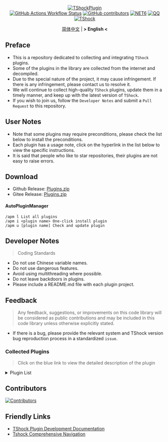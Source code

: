 <div align = "center">
  
[![TShockPlugin](https://socialify.git.ci/UnrealMultiple/TShockPlugin/image?description=1&descriptionEditable=A%20TShock%20Chinese%20Plugin%20Collection%20Repository&forks=1&issues=1&language=1&logo=https%3A%2F%2Fgithub.com%2FUnrealMultiple%2FTShockPlugin%2Fblob%2Fmaster%2Ficon.png%3Fraw%3Dtrue&name=1&pattern=Circuit%20Board&pulls=1&stargazers=1&theme=Auto)](https://github.com/UnrealMultiple/TShockPlugin)  
[![GitHub Actions Workflow Status](https://img.shields.io/github/actions/workflow/status/UnrealMultiple/TShockPlugin/.github%2Fworkflows%2Fbuild.yml)](https://github.com/UnrealMultiple/TShockPlugin/actions)
[![GitHub contributors](https://img.shields.io/github/contributors/UnrealMultiple/TShockPlugin?style=flat)](https://github.com/UnrealMultiple/TShockPlugin/graphs/contributors)
[![NET6](https://img.shields.io/badge/Core-%20.NET_6-blue)](https://dotnet.microsoft.com/zh-cn/)
[![QQ](https://img.shields.io/badge/QQ-EB1923?logo=tencent-qq&logoColor=white)](https://qm.qq.com/cgi-bin/qm/qr?k=54tOesIU5g13yVBNFIuMBQ6AzjgE6f0m&jump_from=webapi&authKey=6jzafzJEqQGzq7b2mAHBw+Ws5uOdl83iIu7CvFmrfm/Xxbo2kNHKSNXJvDGYxhSW)
[![TShock](https://img.shields.io/badge/TShock5.2.0-2B579A.svg?&logo=TShock&logoColor=white)](https://github.com/Pryaxis/TShock)

[简体中文](README.md) | **&gt; English &lt;**

</div>

## Preface
- This is a repository dedicated to collecting and integrating `TShock` plugins.
- Some of the plugins in the library are collected from the internet and decompiled.
- Due to the special nature of the project, it may cause infringement. If there is any infringement, please contact us to resolve it.
- We will continue to collect high-quality `TShock` plugins, update them in a timely manner, and keep up with the latest version of `TShock`.
- If you wish to join us, follow the `Developer Notes` and submit a `Pull Request` to this repository.


## User Notes

- Note that some plugins may require preconditions, please check the list below to install the preconditions.
- Each plugin has a usage note, click on the hyperlink in the list below to view the specific instructions.
- It is said that people who like to star repositories, their plugins are not easy to raise errors.

## Download

- Github Release: [Plugins.zip](https://github.com/UnrealMultiple/TShockPlugin/releases/download/V1.0.0.0/Plugins.zip)
- Gitee Release: [Plugins.zip](https://gitee.com/kksjsj/TShockPlugin/releases/download/V1.0.0.0/Plugins.zip)
#### AutoPluginManager
    /apm l List all plugins
    /apm i <plugin name> One-click install plugin
    /apm u [plugin name] Check and update plugin
## Developer Notes

> Coding Standards

- Do not use Chinese variable names.
- Do not use dangerous features.
- Avoid using multithreading where possible.
- Do not leave backdoors in plugins.
- Please include a README.md file with each plugin project.

## Feedback

> Any feedback, suggestions, or improvements on this code library will be considered as public contributions and may be included in this code library unless otherwise explicitly stated.

- If there is a bug, please provide the relevant system and TShock version bug reproduction process in a standardized `issue`.

### Collected Plugins

> Click on the blue link to view the detailed description of the plugin

<Details>
<Summary>Plugin List</Summary>

| Plugin Name | English Available | Plugin Description | Precondition |
|-------------|-------------------|-------------------|---------------|
| [AdditionalPylons](src/AdditionalPylons/README_EN.md) | Yes | Place more Pylons | No |
| [AnnouncementBoxPlus](src/AnnouncementBoxPlus/README.md) | No | Enhance Broadcast Box Functionality | No |
| [AutoBroadcast](src/AutoBroadcast/README_EN.md) | Yes | Automatic broadcast | No |
| [AutoAirItem](src/AutoAirItem/README_EN.md) | Yes | Automatic trash cans | No |
| [AutoClear](src/Autoclear/README_EN.md) | Yes | Intelligent automatic cleaning | No |
| [AutoReset](src/AutoReset/README_EN.md) | Yes | Fully automatic reset | No |
| [AutoStoreItems](src/AutoStoreItems/README_EN.md) | Yes | Automatic storage | No |
| [AutoTeam](src/AutoTeam/README_EN.md) | Yes | Automatic team formation | No |
| [Back](src/Back/README_EN.md) | Yes | Return to the point of death | No |
| [BagPing](src/BagPing/README_EN.md) | Yes | Mark treasure bags on the map | No |
| [BetterWhitelist](src/BetterWhitelist/README_EN.md) | Yes | Whitelist plugin | No |
| [BanNpc](src/BanNpc/README_EN.md) | Yes | Prevent monster generation | No |
| [BedSet](src/BedSet/README_EN.md) | No | Set and record respawn points | No |
| [BridgeBuilder](src/BridgeBuilder/README_EN.md) | Yes | Quick bridge building | No |
| [BuildMaster](src/BuildMaster/README.md) | No | Red Bean Mini Game·Master Builder Mode | [MiniGamesAPI](src/MiniGamesAPI/README.md) |
| [Chireiden.TShock.Omni](https://github.com/sgkoishi/yaaiomni/blob/master/README.md) | Yes | Yet another misc plugin for TShock - the core part                                 |            No  |
| [Chireiden.TShock.Omni.Misc](https://github.com/sgkoishi/yaaiomni/blob/master/README.md)  |  Yes  | Yet another misc plugin for TShock - the miscellaneous part          |           [Chireiden.TShock.Omni](https://github.com/sgkoishi/yaaiomni/blob/master/README.md) |
| [CaiBot](src/CaiBot/README.md) | No | CaiBot adapter plugin | Built-in precondition |
| [CaiCustomEmojiCommand](src/CaiCustomEmojiCommand/README.md) | No | Custom emoji command | No |
| [CaiLib](src/CaiLib/README.md) | No | Cai's preload library | No |
| [CaiRewardChest](src/CaiRewardChest/README_EN.md) | Yes | Convert naturally generated chests into reward chests that everyone can claim once | No |
| [CGive](src/CGive/README_EN.md) | Yes | Offline commands | No |
| [Challenger](src/Challenger/README.md) | Yes | Challenger mode | No |
| [Chameleon](src/Chameleon/README_EN.md) | Yes | Login before entering the server | No |
| [ChattyBridge](src/ChattyBridge/README.md) | No | Used for cross-server chat | No |
| [ChestRestore](src/ChestRestore/README_EN.md) | Yes | Infinite items in resource servers | No |
| [CNPCShop](src/CNPCShop/README.md) | No | Custom NPC shop | No |
| [ConsoleSql](src/ConsoleSql/README.md) | No | Execute SQL statements in the console | No |
| [ConvertWorld](src/ConvertWorld/README.md) | No | Convert world items by defeating monsters | No |
| [CreateSpawn](src/CreateSpawn/README.md) | No | Spawn point building generation | No |
| [CriticalHit](src/CriticalHit/README.md) | No | Critical hit prompt | No |
| [DamageRuleLoot](src/DamageRuleLoot/README_EN.md) | Yes | Determine the drop treasure bag based on the ratio of damage and transfer damage calculation | No |
| [DamageStatistic](src/DamageStatistic/README.md) | No | Display damage caused by each player after each boss fight | No |
| [DataSync](src/DataSync/README.md) | No | Progress synchronization | No |
| [DeathDrop](src/DeathDrop/README.md) | No | Random and custom loot upon monster death | No |
| [DisableGodMod](src/DisableGodMod/README.md) | No | Prevent players from being invincible | No |
| [DisableMonsLoot](src/DisableMonsLoot/README.md) | No | Prohibit monster loot | No |
| [DisableSurfaceProjectiles](src/DisableSurfaceProjectiles/README.md) | No | Prohibit surface projectiles | No |
| [Don't Fuck](src/DonotFuck/README.md) | No | Prevent swearing | No |
| [DTEntryBlock](src/DTEntryBlock/README.md) | No | Prevent entry into dungeons or temples | No |
| [DumpTerrariaID](src/DumpTerrariaID/README.md) | No | Dump Terraria IDs | No |
| [Economics.Deal](src/Economics.RPG/README_EN.md) | Yes | Trading plugin | [EconomicsAPI](src/EconomicsAPI/README_EN.md) |
| [Economics.NPC](src/Economics.NPC/README_EN.md) | Yes | Custom monster rewards | [EconomicsAPI](src/EconomicsAPI/README_EN.md) |
| [Economics.Projectile](src/Economics.Projectile/README_EN.md) | Yes | Custom projectiles | [EconomicsAPI](src/EconomicsAPI/README_EN.md) [Economics.RPG](src/Economics.RPG/README_EN.md) |
| [Economics.Regain](src/Economics.Regain/README_EN.md) | Yes | Item recycling | [EconomicsAPI](src/EconomicsAPI/README_EN.md) |
| [Economics.RPG](src/Economics.RPG/README_EN.md) | Yes | RPG plugin | [EconomicsAPI](src/EconomicsAPI/README_EN.md) |
| [Economics.Shop](src/Economics.Shop/README_EN.md) | Yes | Shop plugin | [EconomicsAPI](src/EconomicsAPI/README_EN.md) [Economics.RPG](src/Economics.RPG/README_EN.md) |
| [Economics.Task](src/Economics.Task/README_EN.md) | Yes | Task plugin | [EconomicsAPI](src/EconomicsAPI/README_EN.md) [Economics.RPG](src/Economics.RPG/README_EN.md) |
| [Economics.Skill](src/Economics.Skill/README_EN.md) | Yes | Skill plugin | [EconomicsAPI](src/EconomicsAPI/README.md) [Economics.RPG](src/Economics.RPG/README_EN.md) |
| [Economics.WeaponPlus](src/Economics.WeaponPlus/README_EN.md) | Yes | Weapon enhancement | [EconomicsAPI](src/EconomicsAPI/README_EN.md) |
| [EconomicsAPI](src/EconomicsAPI/README_EN.md) | Yes | Economic plugin prerequisite | Yes |
| [EndureBoost](src/EndureBoost/README_EN.md) | Yes | Grant specified buff when the player has a certain number of items | No |
| [EssentialsPlus](src/EssentialsPlus/README_EN.md) | Yes | Additional management commands | No |
| [Ezperm](src/Ezperm/README.md) | No | Batch change permissions | No |
| [FishShop](https://github.com/UnrealMultiple/TShockFishShop/blob/master/README.md) | No | Fish shop | No |
| [GenerateMap](src/GenerateMap/README.md) | No | Generate map images | [CaiLib](src/CaiLib/README.md) |
| [GolfRewards](src/GolfRewards/README.md) | No | Golf rewards | No |
| [GoodNight](src/GoodNight/README.md) | No | Curfew | No |
| [HardPlayerDrop](src/HardPlayerDrop/README.md) | No | Hardcore death drops life crystals | No |
| [HelpPlus](src/HelpPlus/README.md) | No | Fix and enhance the Help command | No |
| [History](src/History/README.md) | No | History grid record | No |
| [HouseRegion](src/HouseRegion/README.md) | No | Land claiming plugin | No |
| [Invincibility](src/Invincibility/README.md) | No | Time-limited invincibility | No |
| [ItemPreserver](src/ItemPreserver/README.md) | No | Preserve specified items from consumption | No |
| [ItemBox](src/itemBox/README.md) | Off-line inventory | No | No |
| [JourneyUnlock](src/JourneyUnlock/README.md) | No | Unlock journey items | No |
| [LifemaxExtra](src/LifemaxExtra/README.md) | No | Eat more life fruits/crystals | No |
| [ListPlugins](src/ListPlugins/README.md) | No | List installed plugins | No |
| [MapTeleport](src/MapTp/README.md) | No | Double-click on the map to teleport | No |
| [MiniGamesAPI](src/MiniGamesAPI/README.md) | No | Bean paste mini-game API | No |
| [MonsterRegen](src/MonsterRegen/README.md) | No | Monster progress regeneration | No |
| [Musicplayer](src/MusicPlayer/README.md) | No | Simple music player | No |
| [Noagent](src/Noagent/README.md) | No | Prohibit proxy IP from entering | No |
| [NormalDropsBags](src/NormalDropsBags/README.md) | No | Drop treasure bags at normal difficulty | No |
| [OnlineGiftPackage](src/OnlineGiftPackage/README.md) | No | Online gift package | No |
| [PacketsStop](src/PacketsStop/README.md) | No | Packet interception | No |
| [PermaBuff](src/PermaBuff/README.md) | No | Permanent buff | No |
| [PerPlayerLoot](src/PerPlayerLoot/README.md) | No | Separate chest for player loot | No |
| [PersonalPermission](src/PersonalPermission/README.md) | No | Set permissions individually for players | No |
| [Platform](src/Platform/README.md) | No | Determine player device | No |
| [PlayerManager](https://github.com/UnrealMultiple/TShockPlayerManager/blob/master/README.md) | No | Hufang's player manager | No |
| [PvPer](src/PvPer/README.md) | No | Duel system | No |
| [ProgressBag](src/ProgressBag/README.md) | No | Progress gift pack | No |
| [ProgressControls](src/ProgressControls/README.md) | No | Planbook (Automate server control) | No |
| [ProgressRestrict](src/ProgressRestrict/README.md) | No | Super progress detection | [DataSync](src/DataSync/README.md) |
| [ProxyProtocolSocket](src/ProxyProtocolSocket/README.md) | No | Accept proxy protocol connections | No |
| [RainbowChat](src/RainbowChat/README.md) | No | Random chat color | No |
| [RandomBroadcast](src/RandomBroadcast/README.md) | No | Random broadcast | No |
| [RandReSpawn](src/RandRespawn/README.md) | Yes | Random spawn point | No |
| [RealTime](src/RealTime/README.md) | No | Synchronize server time with real time | No |
| [RecipesBrowser](src/RecipesBrowser/README.md) | No | Crafting table | No |
| [RegionView](src/RegionView/README.md) | No | Display area boundaries | No |
| [ReFishTask](src/ReFishTask/README.md) | No | Automatically refresh fisherman tasks | No |
| [Respawn](src/Respawn/README.md) | No | Respawn at the death place | No |
| [RestInventory](src/RestInventory/README.md) | No | Provide REST query backpack interface | No |
| [Sandstorm](src/Sandstorm/README.md) | No | Toggle sandstorm | No |
| [ServerTools](src/ServerTools/README.md) | No | Server management tools | No |
| [SessionSentinel](src/SessionSentinel/README.md) | No | Handle players not sending data packets for a long time | No |
| [ShortCommand](src/ShortCommand/README.md) | No | Short command | No |
| [ShowArmors](src/ShowArmors/README.md) | No | Display equipment bar | No |
| [SignInSign](src/SignInSign/README.md) | No | Signboard login plugin | No |
| [SimultaneousUseFix](src/SimultaneousUseFix/README.md) | No | Solve problems like stuck double hammer and star spin machine gun | [Chireiden.TShock.Omni](src/https://github.com/sgkoishi/yaaiomni/releases) |
| [SmartRegions](src/SmartRegions/README.md) | No | Smart regions | No |
| [SpawnInfra](src/SpawnInfra/README.md) | No | Generate basic infrastructure | No |
| [SpclPerm](src/SpclPerm/README.md) | No | Server owner privileges | No |
| [StatusTextManager](src/StatusTextManager/README.md) | No | PC status text management plugin | No |
| [SwitchCommands](src/SwitchCommands/README.md) | No | Execute commands in region | No |
| [TeleportRequest](src/TeleportRequest/README.md) | Yes | Teleport request | No |
| [TimerKeeper](src/TimerKeeper/README.md) | Yes | Save timer state | No |
| [TownNPCHomes](src/TownNPCHomes/README.md) | No | NPC quick home | No |
| [TimeRate](src/TimeRate/README_EN.md) | No | modifying time acceleration using commands, and supporting player sleep to trigger events. | No |
| [UnseenInventory](src/UnseenInventory/README.md) | No | Allows the server to generate items that are normally 'unobtainable' | No |
| [VeinMiner](src/VeinMiner/README.md) | Yes | Chain mining | No |
| [WeaponPlusCostCoin](src/WeaponPlusCostCoin/README.md) | No | Weapon enhancement coin version | No |
| [WikiLangPackLoader](src/WikiLangPackLoader/README.md) | No | Load Chinese Wiki language pack for server | No |
| [WorldModify](https://github.com/UnrealMultiple/TShockWorldModify/blob/master/README.md) | No | World editor, can modify most of the world parameters | No |
| [ZHIPlayerManager](src/ZHIPlayerManager/README.md) | No | zZhi's player management plugin | No |
| [Lagrange.XocMat.Adapter](src/Lagrange.XocMat.Adapter/README.md) | No | Lagrange.XocMat Bot Adapter Plugin | No |



</Details>

## Contributors

[![Contributors](https://stats.deeptrain.net/contributor/UnrealMultiple/TShockPlugin)](https://github.com/UnrealMultiple/TShockPlugin/graphs/contributors)

## Friendly Links

- [TShock Plugin Development Documentation](https://github.com/ACaiCat/TShockPluginDocument)
- [Tshock Comprehensive Navigation](https://github.com/UnrealMultiple/Tshock-nav)
